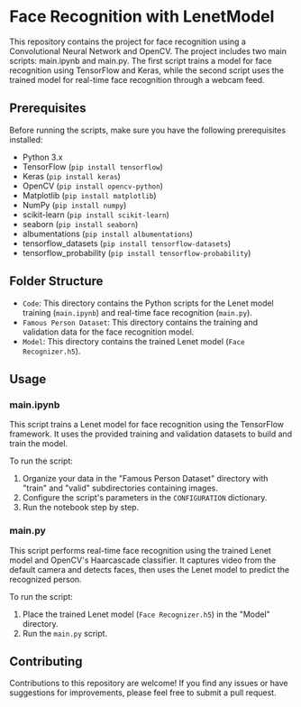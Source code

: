 # Face Recognition with LenetModel

This repository contains the project for face recognition using a Convolutional Neural Network and OpenCV. The project includes two main scripts: main.ipynb and main.py. The first script trains a model for face recognition using TensorFlow and Keras, while the second script uses the trained model for real-time face recognition through a webcam feed.

## Prerequisites

Before running the scripts, make sure you have the following prerequisites installed:

- Python 3.x
- TensorFlow (`pip install tensorflow`)
- Keras (`pip install keras`)
- OpenCV (`pip install opencv-python`)
- Matplotlib (`pip install matplotlib`)
- NumPy (`pip install numpy`)
- scikit-learn (`pip install scikit-learn`)
- seaborn (`pip install seaborn`)
- albumentations (`pip install albumentations`)
- tensorflow_datasets (`pip install tensorflow-datasets`)
- tensorflow_probability (`pip install tensorflow-probability`)

## Folder Structure

- `Code`: This directory contains the Python scripts for the Lenet model training (`main.ipynb`) and real-time face recognition (`main.py`).
- `Famous Person Dataset`: This directory contains the training and validation data for the face recognition model.
- `Model`: This directory contains the trained Lenet model (`Face Recognizer.h5`).

## Usage

### main.ipynb

This script trains a Lenet model for face recognition using the TensorFlow framework. It uses the provided training and validation datasets to build and train the model.

To run the script:

1. Organize your data in the "Famous Person Dataset" directory with "train" and "valid" subdirectories containing images.
2. Configure the script's parameters in the `CONFIGURATION` dictionary.
3. Run the notebook step by step.

### main.py

This script performs real-time face recognition using the trained Lenet model and OpenCV's Haarcascade classifier. It captures video from the default camera and detects faces, then uses the Lenet model to predict the recognized person.

To run the script:

1. Place the trained Lenet model (`Face Recognizer.h5`) in the "Model" directory.
2. Run the `main.py` script.

## Contributing

Contributions to this repository are welcome! If you find any issues or have suggestions for improvements, please feel free to submit a pull request.
